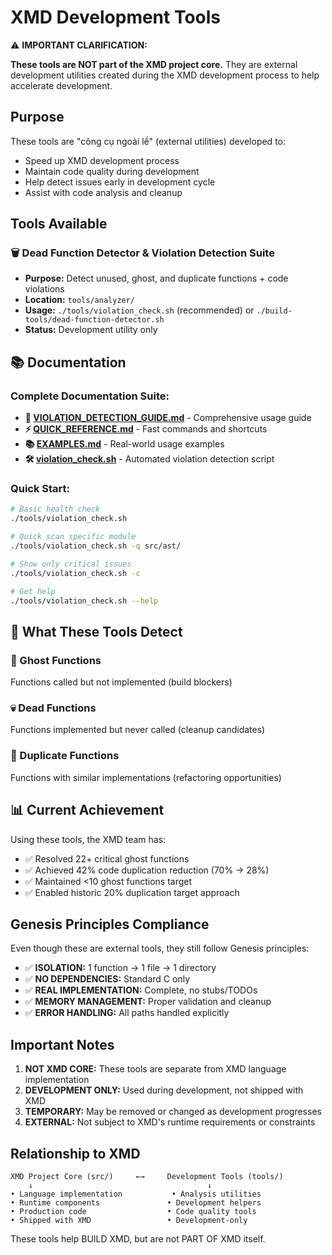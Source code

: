 # XMD Development Tools

⚠️ **IMPORTANT CLARIFICATION:**

**These tools are NOT part of the XMD project core.** They are external development utilities created during the XMD development process to help accelerate development.

## Purpose

These tools are "công cụ ngoài lề" (external utilities) developed to:
- Speed up XMD development process
- Maintain code quality during development  
- Help detect issues early in development cycle
- Assist with code analysis and cleanup

## Tools Available

### 🗑️ Dead Function Detector & Violation Detection Suite
- **Purpose:** Detect unused, ghost, and duplicate functions + code violations
- **Location:** `tools/analyzer/`
- **Usage:** `./tools/violation_check.sh` (recommended) or `./build-tools/dead-function-detector.sh`
- **Status:** Development utility only

## 📚 Documentation

### Complete Documentation Suite:
- **📖 [VIOLATION_DETECTION_GUIDE.md](VIOLATION_DETECTION_GUIDE.md)** - Comprehensive usage guide
- **⚡ [QUICK_REFERENCE.md](QUICK_REFERENCE.md)** - Fast commands and shortcuts  
- **📚 [EXAMPLES.md](EXAMPLES.md)** - Real-world usage examples
- **🛠️ [violation_check.sh](violation_check.sh)** - Automated violation detection script

### Quick Start:
```bash
# Basic health check
./tools/violation_check.sh

# Quick scan specific module
./tools/violation_check.sh -q src/ast/

# Show only critical issues
./tools/violation_check.sh -c

# Get help
./tools/violation_check.sh --help
```

## 🎯 What These Tools Detect

### 👻 Ghost Functions
Functions called but not implemented (build blockers)

### 💀 Dead Functions  
Functions implemented but never called (cleanup candidates)

### 🔄 Duplicate Functions
Functions with similar implementations (refactoring opportunities)

## 📊 Current Achievement
Using these tools, the XMD team has:
- ✅ Resolved 22+ critical ghost functions
- ✅ Achieved 42% code duplication reduction (70% → 28%)
- ✅ Maintained <10 ghost functions target
- ✅ Enabled historic 20% duplication target approach

## Genesis Principles Compliance

Even though these are external tools, they still follow Genesis principles:
- ✅ **ISOLATION:** 1 function → 1 file → 1 directory
- ✅ **NO DEPENDENCIES:** Standard C only 
- ✅ **REAL IMPLEMENTATION:** Complete, no stubs/TODOs
- ✅ **MEMORY MANAGEMENT:** Proper validation and cleanup
- ✅ **ERROR HANDLING:** All paths handled explicitly

## Important Notes

1. **NOT XMD CORE:** These tools are separate from XMD language implementation
2. **DEVELOPMENT ONLY:** Used during development, not shipped with XMD
3. **TEMPORARY:** May be removed or changed as development progresses
4. **EXTERNAL:** Not subject to XMD's runtime requirements or constraints

## Relationship to XMD

```
XMD Project Core (src/)     ←→     Development Tools (tools/)
    ↓                                       ↓
• Language implementation           • Analysis utilities  
• Runtime components               • Development helpers
• Production code                  • Code quality tools
• Shipped with XMD                 • Development-only
```

These tools help BUILD XMD, but are not PART OF XMD itself.